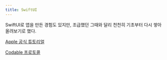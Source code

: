 ```yaml
---
title: SwiftUI
---
```


SwiftUI로 앱을 만든 경험도 있지만, 조급했던 그때와 달리 천천히 기초부터 다시 쌓아올려보기로 했다. 

[Apple 공식 튜토리얼](apple-tutorial)

[Codable 프로토콜](codable)
